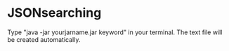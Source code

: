 # JSONsearching
Type "java -jar yourjarname.jar keyword" in your terminal. The text file will be created automatically.
